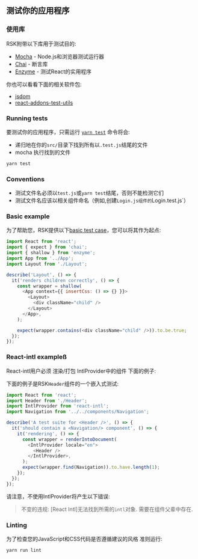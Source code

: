 ## 测试你的应用程序

### 使用库

RSK附带以下库用于测试目的:

* [Mocha](https://mochajs.org/) - Node.js和浏览器测试运行器
* [Chai](http://chaijs.com/) - 断言库
* [Enzyme](https://github.com/airbnb/enzyme) - 测试React的实用程序

你也可以看看下面的相关软件包:

* [jsdom](https://github.com/tmpvar/jsdom)
* [react-addons-test-utils](https://www.npmjs.com/package/react-addons-test-utils)

### Running tests

要测试你的应用程序，只需运行
[`yarn test`](https://github.com/kriasoft/react-starter-kit/blob/b22b1810461cec9c53eedffe632a3ce70a6b29a3/package.json#L154)
命令将会:

* 递归地在你的`src/`目录下找到所有以`.test.js`结尾的文件
* mocha 执行找到的文件

```bash
yarn test
```

### Conventions

* 测试文件名必须以`test.js`或`yarn test`结尾，否则不能检测它们
* 测试文件名应该以相关组件命名（例如,创建`Login.js组件的`Login.test.js`）

### Basic example

为了帮助您，RSK提供以下[basic test case](https://github.com/kriasoft/react-starter-kit/blob/master/src/components/Layout/Layout.test.js)，您可以将其作为起点:

```js
import React from 'react';
import { expect } from 'chai';
import { shallow } from 'enzyme';
import App from '../App';
import Layout from './Layout';

describe('Layout', () => {
  it('renders children correctly', () => {
    const wrapper = shallow(
      <App context={{ insertCss: () => {} }}>
        <Layout>
          <div className="child" />
        </Layout>
      </App>,
    );

    expect(wrapper.contains(<div className="child" />)).to.be.true;
  });
});
```

### React-intl exampleß

React-intl用户必须 渲染/打包 IntlProvider中的组件
下面的例子:

下面的例子是RSK`Header`组件的一个嵌入式测试:

```js
import React from 'react';
import Header from './Header';
import IntlProvider from 'react-intl';
import Navigation from '../../components/Navigation';

describe('A test suite for <Header />', () => {
  it('should contain a <Navigation/> component', () => {
    it('rendering', () => {
      const wrapper = renderIntoDocument(
        <IntlProvider locale="en">
          <Header />
        </IntlProvider>,
      );
      expect(wrapper.find(Navigation)).to.have.length(1);
    });
  });
});
```

请注意，不使用IntlProvider将产生以下错误:

> 不变的违规: [React Intl]无法找到所需的`intl`对象.
> 需要在组件父辈中存在<IntlProvider>.

### Linting

为了检查您的JavaScript和CSS代码是否遵循建议的风格
准则运行:

```bash
yarn run lint
```
